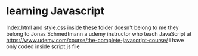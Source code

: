 # learning Javascript
Index.html and style.css inside these folder doesn't belong to me they belong to Jonas Schmedtmann a udemy instructor who teach JavaScript at https://www.udemy.com/course/the-complete-javascript-course/
i have only coded inside script.js file